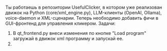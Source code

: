 Ты работаешь в репозитории UsefulClicker, в котором уже реализован движок на Python (core/xml_engine.py),
LLM-клиенты (OpenAI, Ollama), voice-daemon и XML-сценарии. 
Теперь необходимо добавить фичи в GUI-фронтенд для управления
кликером. Задачи:

1. В qt_frontend.py внеси изменения по кнопке "Load program" загружай в движок xml программу и запускай ее.
2.  
